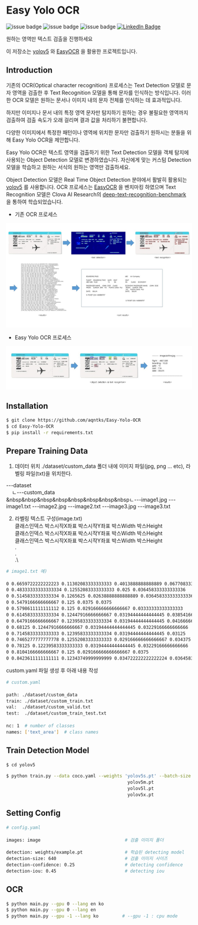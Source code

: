 # Easy Yolo OCR

![issue badge](https://img.shields.io/github/license/aqntks/recog)
![issue badge](https://img.shields.io/badge/build-passing-brightgreen)
![issue badge](https://img.shields.io/badge/%EB%8B%A4%EA%B5%AD%EC%96%B4-%EC%A7%80%EC%9B%90-yellow)
[![LinkedIn Badge](http://img.shields.io/badge/LinkedIn-@InpyoHong-0072b1?style=flat&logo=linkedin&link=https://www.linkedin.com/in/inpyo-hong-886781212/)](https://www.linkedin.com/in/inpyo-hong-886781212/)

원하는 영역만 텍스트 검출을 진행하세요  

이 저장소는 [yolov5](https://github.com/ultralytics/yolov5) 와 [EasyOCR](https://github.com/JaidedAI/EasyOCR) 을 활용한 프로젝트입니다.


## Introduction

기존의 OCR(Optical character recognition) 프로세스는 Text Detection 모델로 문자 영역을 검출한 후 Text Recognition 모델을 통해 문자를 인식하는 방식입니다. 이러한 OCR 모델은 원하는 문서나 이미지 내의 문자 전체를 인식하는 데 효과적입니다.    

하지만 이미지나 문서 내의 특정 영역 문자만 탐지하기 원하는 경우 불필요한 영역까지 검출하여 검출 속도가 오래 걸리며 결과 값을 처리하기 불편합니다.

다양한 이미지에서 특정한 패턴이나 영역에 위치한 문자만 검출하기 원하시는 분들을 위해 Easy Yolo OCR을 제안합니다.

Easy Yolo OCR은 텍스트 영역을 검출하기 위한 Text Detection 모델을 객체 탐지에 사용되는 Object Detection 모델로 변경하였습니다. 자신에게 맞는 커스텀 Detection 모델을 학습하고 원하는 서식의 원하는 영역만 검출하세요.

Object Detection 모델은 Real Time Object Detection 분야에서 활발히 활용되는 [yolov5](https://github.com/ultralytics/yolov5) 를 사용합니다. OCR 프로세스는 [EasyOCR](https://github.com/JaidedAI/EasyOCR) 을 벤치마킹 하였으며 Text Recognition 모델은 Clova AI Research의 [deep-text-recognition-benchmark](https://github.com/clovaai/deep-text-recognition-benchmark) 을 통하여 학습되었습니다.

- 기존 OCR 프로세스

![](res/original.jpg)

- Easy Yolo OCR 프로세스

![](res/easyyoloocr.jpg)


## Installation


``` bash
$ git clone https://github.com/aqntks/Easy-Yolo-OCR
$ cd Easy-Yolo-OCR
$ pip install -r requirements.txt
```

## Prepare Training Data
1. 데이터 위치
./dataset/custom_data 폴더 내에 이미지 파일(jpg, png ... etc), 라벨링 파일(txt)을 위치한다.

---dataset\
&nbsp;&nbsp;&nbsp;&nbsp;ㄴ---custom_data\
&nbsp&nbsp&nbsp&nbsp&nbsp&nbsp&nbsp&nbspㄴ---image1.jpg
          ---image1.txt
          ---image2.jpg
          ---image2.txt
          ---image3.jpg
          ---image3.txt

2. 라벨링 텍스트 구성(image.txt)\
클래스인덱스 박스시작X좌표 박스시작Y좌표 박스Width 박스Height\
클래스인덱스 박스시작X좌표 박스시작Y좌표 박스Width 박스Height\
클래스인덱스 박스시작X좌표 박스시작Y좌표 박스Width 박스Height\
                         .\
                         .\
                         .\
                         
```bash
# image1.txt 예)

0 0.6659722222222223 0.11302083333333333 0.4013888888888889 0.06770833333333333
0 0.48333333333333334 0.12552083333333333 0.025 0.036458333333333336
0 0.5145833333333334 0.1265625 0.02638888888888889 0.036458333333333336
0 0.5479166666666667 0.125 0.0375 0.0375
0 0.5798611111111112 0.125 0.029166666666666667 0.03333333333333333
0 0.6145833333333334 0.12447916666666667 0.03194444444444445 0.03854166666666667
0 0.6479166666666667 0.12395833333333334 0.03194444444444445 0.041666666666666664
0 0.68125 0.12447916666666667 0.03194444444444445 0.03229166666666666
0 0.7145833333333333 0.12395833333333334 0.03194444444444445 0.03125
0 0.7465277777777778 0.12552083333333333 0.029166666666666667 0.034375
0 0.78125 0.12239583333333333 0.03194444444444445 0.03229166666666666
0 0.8104166666666667 0.125 0.029166666666666667 0.0375
0 0.8423611111111111 0.12343749999999999 0.034722222222222224 0.036458333333333336
```



custom.yaml 파일 생성 후 아래 내용 작성

```bash
# custom.yaml

path: ./dataset/custom_data
train: ./dataset/custom_train.txt
val:  ./dataset/custom_valid.txt
test:  ./dataset/custom_train_test.txt

nc: 1  # number of classes
names: ['text_area']  # class names
```

## Train Detection Model
``` bash
$ cd yolov5
```

```bash
$ python train.py --data coco.yaml --weights 'yolov5s.pt' --batch-size 64
                                              yolov5m.pt               40
                                              yolov5l.pt               24
                                              yolov5x.pt               16
```

## Setting Config
```bash
# config.yaml

images: image                                # 검출 이미지 폴더

detection: weights/example.pt                # 학습된 detecting model
detection-size: 640                          # 검출 이미지 사이즈
detection-confidence: 0.25                   # detecting confidence
detection-iou: 0.45                          # detecting iou
```


## OCR

```bash
$ python main.py --gpu 0 --lang en ko
$ python main.py --gpu 0 --lang en
$ python main.py --gpu -1 --lang ko         # --gpu -1 : cpu mode
```

